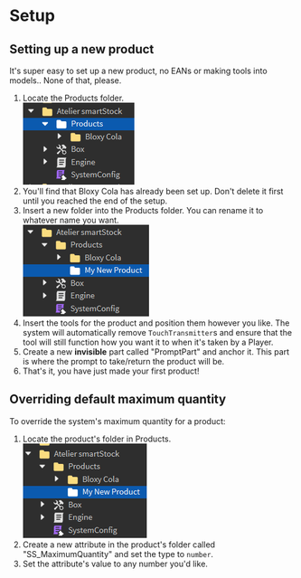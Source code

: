 # Setup

## Setting up a new product

It's super easy to set up a new product, no EANs or making tools into models.. None of that, please.

1. Locate the Products folder.\
   ![](<../.gitbook/assets/image (32).png>)
2. You'll find that Bloxy Cola has already been set up. Don't delete it first until you reached the end of the setup.
3. Insert a new folder into the Products folder. You can rename it to whatever name you want.\
   ![](<../.gitbook/assets/image (35).png>)
4. Insert the tools for the product and position them however you like. The system will automatically remove `TouchTransmitter`s and ensure that the tool will still function how you want it to when it's taken by a Player.
5. Create a new **invisible** part called "PromptPart" and anchor it. This part is where the prompt to take/return the product will be.
6. That's it, you have just made your first product!



## Overriding default maximum quantity

To override the system's maximum quantity for a product:

1. Locate the product's folder in Products.\
   ![](<../.gitbook/assets/image (8).png>)
2. Create a new attribute in the product's folder called "SS\_MaximumQuantity" and set the type to `number`.
3. Set the attribute's value to any number you'd like.
